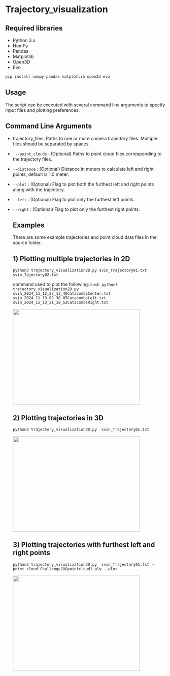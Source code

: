 # Trajectory_visualization
## Required libraries
- Python 3.x
- NumPy
- Pandas
- Matplotlib
- Open3D
- Evo
```bash command to install the required libraries
pip install numpy pandas matplotlib open3d evo
```
## Usage
The script can be executed with several command line arguments to specify input files and plotting preferences.
## Command Line Arguments
- trajectory_files: Paths to one or more camera trajectory files. Multiple files should be separated by spaces.
- ` --point_clouds` : (Optional) Paths to point cloud files corresponding to the trajectory files.
- `--distance` : (Optional) Distance in meters to calculate left and right points, default is 1.0 meter.
- `--plot` : (Optional) Flag to plot both the furthest left and right points along with the trajectory.
- `--left` : (Optional) Flag to plot only the furthest left points.
- `--right` : (Optional) Flag to plot only the furthest right points.

  ## Examples
  There are some example trajectories and point cloud data files in the source folder.
  ## 1) Plotting multiple trajectories in 2D
  `python3 trajectory_visualization2D.py svin_Trajectory01.txt svin_Tajectory02.txt`

  command used to plot the following:
```bash python3 trajectory_visualization2D.py svin_2024_11_12_23_13_40CatacombsCenter.txt svin_2024_11_13_02_38_05CatacombsLeft.txt svin_2024_11_13_21_18_52CatacombsRight.txt```

  <img src="https://github.com/user-attachments/assets/3c5e31f5-2a96-4e70-a292-c7cc1f64f054" width="400" height="300">

  ## 2) Plotting trajectories in 3D
  `python3 trajectory_visualization3D.py  svin_Trajectory01.txt`
  
  <img src="https://github.com/user-attachments/assets/8c425b68-4abd-4b3d-b142-6c2d04d8bde5" width="400" height="300">

  ## 3) Plotting trajectories with furthest left and right points
  `python3 trajectory_visualization2D.py  svin_Trajectory01.txt --point_cloud Challenge2OGpointcloud1.ply --plot`
  
   <img src="https://github.com/user-attachments/assets/cc81ef5d-cd88-467f-ae35-dc3a8795df25" width="400" height="300">








  
